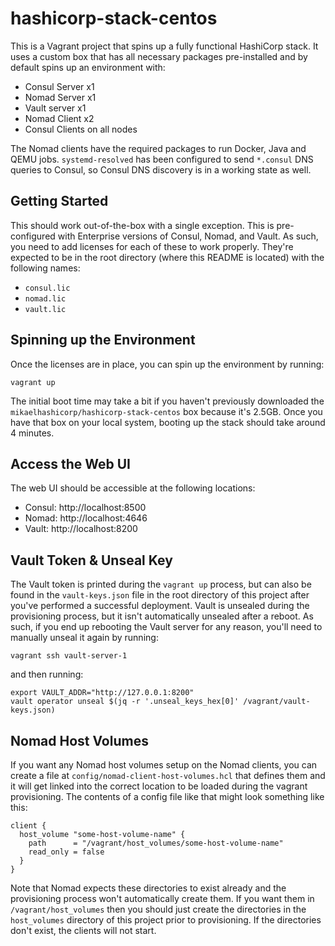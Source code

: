 # hashicorp-stack-centos

This is a Vagrant project that spins up a fully functional HashiCorp stack. It
uses a custom box that has all necessary packages pre-installed and by default
spins up an environment with:

- Consul Server x1
- Nomad Server x1
- Vault server x1
- Nomad Client x2
- Consul Clients on all nodes

The Nomad clients have the required packages to run Docker, Java and QEMU jobs.
`systemd-resolved` has been configured to send `*.consul` DNS queries to Consul,
so Consul DNS discovery is in a working state as well.

## Getting Started

This should work out-of-the-box with a single exception. This is pre-configured
with Enterprise versions of Consul, Nomad, and Vault. As such, you need to add
licenses for each of these to work properly. They're expected to be in the root
directory (where this README is located) with the following names:

* `consul.lic`
* `nomad.lic`
* `vault.lic`

## Spinning up the Environment

Once the licenses are in place, you can spin up the environment by running:

```
vagrant up
```

The initial boot time may take a bit if you haven't previously downloaded the
`mikaelhashicorp/hashicorp-stack-centos` box because it's 2.5GB. Once you have that
box on your local system, booting up the stack should take around 4 minutes.

## Access the Web UI

The web UI should be accessible at the following locations:

* Consul: http://localhost:8500
* Nomad: http://localhost:4646
* Vault: http://localhost:8200

## Vault Token & Unseal Key

The Vault token is printed during the `vagrant up` process, but can also be
found in the `vault-keys.json` file in the root directory of this project after
you've performed a successful deployment. Vault is unsealed during the
provisioning process, but it isn't automatically unsealed after a reboot. As
such, if you end up rebooting the Vault server for any reason, you'll need to
manually unseal it again by running:

```
vagrant ssh vault-server-1
```

and then running:

```
export VAULT_ADDR="http://127.0.0.1:8200"
vault operator unseal $(jq -r '.unseal_keys_hex[0]' /vagrant/vault-keys.json)
```

## Nomad Host Volumes

If you want any Nomad host volumes setup on the Nomad clients, you can create a
file at `config/nomad-client-host-volumes.hcl` that defines them and it will
get linked into the correct location to be loaded during the vagrant provisioning.
The contents of a config file like that might look something like this:

```
client {
  host_volume "some-host-volume-name" {
    path      = "/vagrant/host_volumes/some-host-volume-name"
    read_only = false
  }
}
```

Note that Nomad expects these directories to exist already and the provisioning
process won't automatically create them. If you want them in `/vagrant/host_volumes`
then you should just create the directories in the `host_volumes` directory of
this project prior to provisioning. If the directories don't exist, the clients
will not start.
